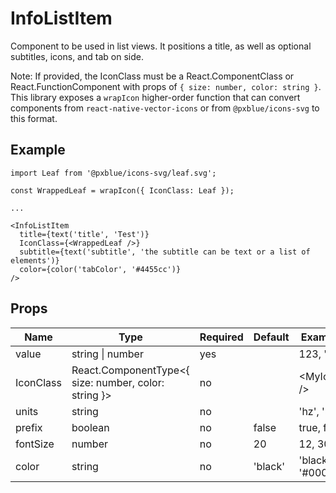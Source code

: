 # InfoListItem

Component to be used in list views. It positions a title, as well as optional subtitles, icons, and tab on side.

Note: If provided, the IconClass must be a React.ComponentClass or React.FunctionComponent with props of `{ size: number, color: string }`. This library exposes a `wrapIcon` higher-order function that can convert components from `react-native-vector-icons` or from `@pxblue/icons-svg` to this format.

## Example
```
import Leaf from '@pxblue/icons-svg/leaf.svg';

const WrappedLeaf = wrapIcon({ IconClass: Leaf });

...

<InfoListItem
  title={text('title', 'Test')}
  IconClass={<WrappedLeaf />}
  subtitle={text('subtitle', 'the subtitle can be text or a list of elements')}
  color={color('tabColor', '#4455cc')}
/>
```

## Props

| Name      | Type                                                       | Required | Default | Examples           |
|-----------|------------------------------------------------------------|----------|---------|--------------------|
| value     | string &vert; number                                       | yes      |         | 123, 'on'          |
| IconClass | React.ComponentType&lt;{ size: number, color: string }&gt; | no       |         | &lt;MyIcon /&gt;   |
| units     | string                                                     | no       |         | 'hz', '$'          |
| prefix    | boolean                                                    | no       | false   | true, false        |
| fontSize  | number                                                     | no       | 20      | 12, 30             |
| color     | string                                                     | no       | 'black' | 'black', '#000000' |
